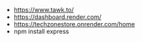 - https://www.tawk.to/
- https://dashboard.render.com/
- https://techzonestore.onrender.com/home
- npm install express
